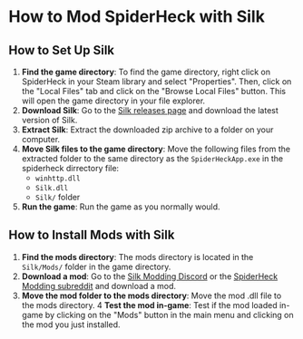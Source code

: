 # How to Mod SpiderHeck with Silk

## How to Set Up Silk

1. **Find the game directory**: To find the game directory, right click on SpiderHeck in your Steam library and select "Properties". Then, click on the "Local Files" tab and click on the "Browse Local Files" button. This will open the game directory in your file explorer.
2. **Download Silk**: Go to the [Silk releases page](https://github.com/SilkModding/Silk/releases) and download the latest version of Silk.
3. **Extract Silk**: Extract the downloaded zip archive to a folder on your computer.
4. **Move Silk files to the game directory**: Move the following files from the extracted folder to the same directory as the `SpiderHeckApp.exe` in the spiderheck dirrectory file:
   - `winhttp.dll`
   - `Silk.dll`
   - `Silk/` folder
5. **Run the game**: Run the game as you normally would.

## How to Install Mods with Silk

1. **Find the mods directory**: The mods directory is located in the `Silk/Mods/` folder in the game directory.
2. **Download a mod**: Go to the [Silk Modding Discord](https://discord.gg/GGv92crcx3) or the [SpiderHeck Modding subreddit](https://www.reddit.com/r/SpiderHeckModding/) and download a mod.
3. **Move the mod folder to the mods directory**: Move the mod .dll file to the mods directory.
   4 **Test the mod in-game**: Test if the mod loaded in-game by clicking on the "Mods" button in the main menu and clicking on the mod you just installed.
